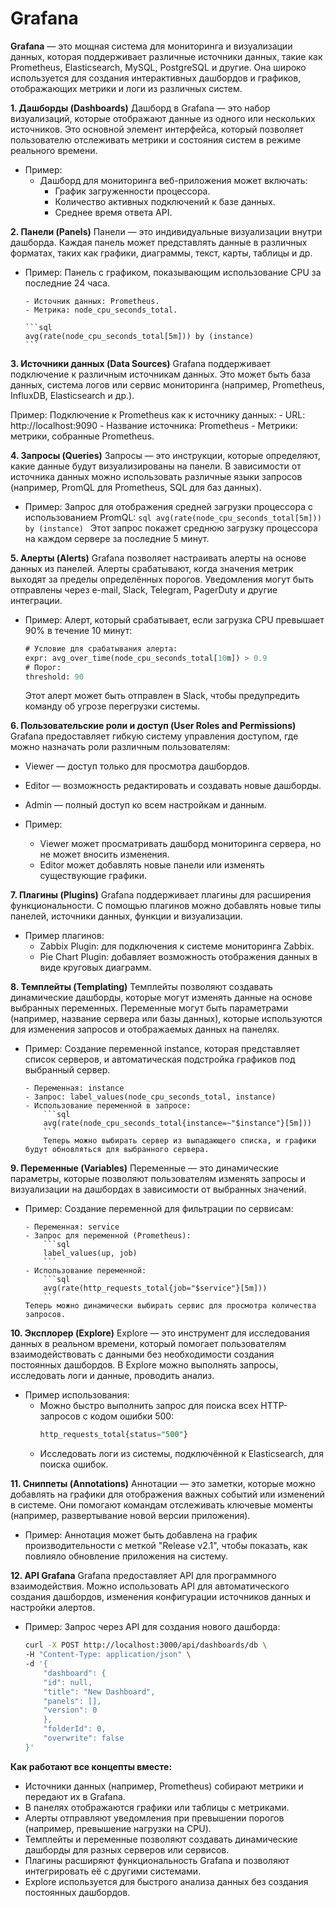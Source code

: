 # Grafana

**Grafana** — это мощная система для мониторинга и визуализации данных, которая поддерживает различные источники данных, такие как Prometheus, Elasticsearch, MySQL, PostgreSQL и другие. Она широко используется для создания интерактивных дашбордов и графиков, отображающих метрики и логи из различных систем.

**1. Дашборды (Dashboards)**
Дашборд в Grafana — это набор визуализаций, которые отображают данные из одного или нескольких источников. Это основной элемент интерфейса, который позволяет пользователю отслеживать метрики и состояния систем в режиме реального времени.

- Пример:
  - Дашборд для мониторинга веб-приложения может включать:
    - График загруженности процессора.
    - Количество активных подключений к базе данных.
    - Среднее время ответа API.

**2. Панели (Panels)**
Панели — это индивидуальные визуализации внутри дашборда. Каждая панель может представлять данные в различных форматах, таких как графики, диаграммы, текст, карты, таблицы и др.

- Пример:
  Панель с графиком, показывающим использование CPU за последние 24 часа.

      - Источник данных: Prometheus.
      - Метрика: node_cpu_seconds_total.

      ```sql
      avg(rate(node_cpu_seconds_total[5m])) by (instance)
      ```

**3. Источники данных (Data Sources)**
Grafana поддерживает подключение к различным источникам данных. Это может быть база данных, система логов или сервис мониторинга (например, Prometheus, InfluxDB, Elasticsearch и др.).

Пример:
Подключение к Prometheus как к источнику данных: - URL: http://localhost:9090 - Название источника: Prometheus - Метрики: метрики, собранные Prometheus.

**4. Запросы (Queries)**
Запросы — это инструкции, которые определяют, какие данные будут визуализированы на панели. В зависимости от источника данных можно использовать различные языки запросов (например, PromQL для Prometheus, SQL для баз данных).

- Пример:
  Запрос для отображения средней загрузки процессора с использованием PromQL:
  `sql
avg(rate(node_cpu_seconds_total[5m])) by (instance)
`
  Этот запрос покажет среднюю загрузку процессора на каждом сервере за последние 5 минут.

**5. Алерты (Alerts)**
Grafana позволяет настраивать алерты на основе данных из панелей. Алерты срабатывают, когда значения метрик выходят за пределы определённых порогов. Уведомления могут быть отправлены через e-mail, Slack, Telegram, PagerDuty и другие интеграции.

- Пример:
  Алерт, который срабатывает, если загрузка CPU превышает 90% в течение 10 минут:
  ```sql
  # Условие для срабатывания алерта:
  expr: avg_over_time(node_cpu_seconds_total[10m]) > 0.9
  # Порог:
  threshold: 90
  ```
  Этот алерт может быть отправлен в Slack, чтобы предупредить команду об угрозе перегрузки системы.

**6. Пользовательские роли и доступ (User Roles and Permissions)**
Grafana предоставляет гибкую систему управления доступом, где можно назначать роли различным пользователям:

- Viewer — доступ только для просмотра дашбордов.
- Editor — возможность редактировать и создавать новые дашборды.
- Admin — полный доступ ко всем настройкам и данным.

- Пример:
  - Viewer может просматривать дашборд мониторинга сервера, но не может вносить изменения.
  - Editor может добавлять новые панели или изменять существующие графики.

**7. Плагины (Plugins)**
Grafana поддерживает плагины для расширения функциональности. С помощью плагинов можно добавлять новые типы панелей, источники данных, функции и визуализации.

- Пример плагинов:
  - Zabbix Plugin: для подключения к системе мониторинга Zabbix.
  - Pie Chart Plugin: добавляет возможность отображения данных в виде круговых диаграмм.

**8. Темплейты (Templating)**
Темплейты позволяют создавать динамические дашборды, которые могут изменять данные на основе выбранных переменных. Переменные могут быть параметрами (например, название сервера или базы данных), которые используются для изменения запросов и отображаемых данных на панелях.

- Пример:
  Создание переменной instance, которая представляет список серверов, и автоматическая подстройка графиков под выбранный сервер.

      - Переменная: instance
      - Запрос: label_values(node_cpu_seconds_total, instance)
      - Использование переменной в запросе:
          ```sql
          avg(rate(node_cpu_seconds_total{instance=~"$instance"}[5m]))
          ```
          Теперь можно выбирать сервер из выпадающего списка, и графики будут обновляться для выбранного сервера.

**9. Переменные (Variables)**
Переменные — это динамические параметры, которые позволяют пользователям изменять запросы и визуализации на дашбордах в зависимости от выбранных значений.

- Пример:
  Создание переменной для фильтрации по сервисам:

      - Переменная: service
      - Запрос для переменной (Prometheus):
          ```sql
          label_values(up, job)
          ```
      - Использование переменной:
          ```sql
          avg(rate(http_requests_total{job="$service"}[5m]))
          ```
      Теперь можно динамически выбирать сервис для просмотра количества запросов.

**10. Эксплорер (Explore)**
Explore — это инструмент для исследования данных в реальном времени, который помогает пользователям взаимодействовать с данными без необходимости создания постоянных дашбордов. В Explore можно выполнять запросы, исследовать логи и данные, проводить анализ.

- Пример использования:
  - Можно быстро выполнить запрос для поиска всех HTTP-запросов с кодом ошибки 500:
    ```sql
    http_requests_total{status="500"}
    ```
  - Исследовать логи из системы, подключённой к Elasticsearch, для поиска ошибок.

**11. Сниппеты (Annotations)**
Аннотации — это заметки, которые можно добавлять на графики для отображения важных событий или изменений в системе. Они помогают командам отслеживать ключевые моменты (например, развертывание новой версии приложения).

- Пример:
  Аннотация может быть добавлена на график производительности с меткой "Release v2.1", чтобы показать, как повлияло обновление приложения на систему.

**12. API Grafana**
Grafana предоставляет API для программного взаимодействия. Можно использовать API для автоматического создания дашбордов, изменения конфигурации источников данных и настройки алертов.

- Пример:
  Запрос через API для создания нового дашборда:
  ```bash
  curl -X POST http://localhost:3000/api/dashboards/db \
  -H "Content-Type: application/json" \
  -d '{
      "dashboard": {
      "id": null,
      "title": "New Dashboard",
      "panels": [],
      "version": 0
      },
      "folderId": 0,
      "overwrite": false
  }'
  ```

**Как работают все концепты вместе:**

- Источники данных (например, Prometheus) собирают метрики и передают их в Grafana.
- В панелях отображаются графики или таблицы с метриками.
- Алерты отправляют уведомления при превышении порогов (например, превышение нагрузки на CPU).
- Темплейты и переменные позволяют создавать динамические дашборды для разных серверов или сервисов.
- Плагины расширяют функциональность Grafana и позволяют интегрировать её с другими системами.
- Explore используется для быстрого анализа данных без создания постоянных дашбордов.
